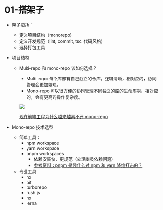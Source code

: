 # 01-搭架子

- 架子包括：

  - 定义项目结构（monorepo)
  - 定义开发规范（lint, commit, tsc, 代码风格)
  - 选择打包工具

- 项目结构

  - Multi-repo 和 mono-repo 该如何选择？

    - Multi-repo 每个库都有自己独立的仓库，逻辑清晰，相对应的，协同管理会更加繁琐。
    - Mono-repo 可以很方便的协同管理不同独立的库的生命周期，相对应的，会有更高的操作复杂度。

    ![](D:\personal\material\personal-note\react\big-react-by-casong-note\image\multi-mono.jpg)

    [现在前端工程为什么越来越离不开 mono-repo](https://juejin.cn/post/6944877410827370504)

- Mono-repo 技术选型

  - 简单工具：
    - npm workspace
    - yarn workspace
    - pnpm workspaces
      - 依赖安装快，更规范（处理幽灵依赖问题）
      - [参考资料：pnpm 是凭什么对 npm 和 yarn 降维打击的？](https://juejin.cn/post/7127295203177676837)
  - 专业工具
    - nx
    - bit
    - turborepo
    - rush.js
    - nx
    - lerna
